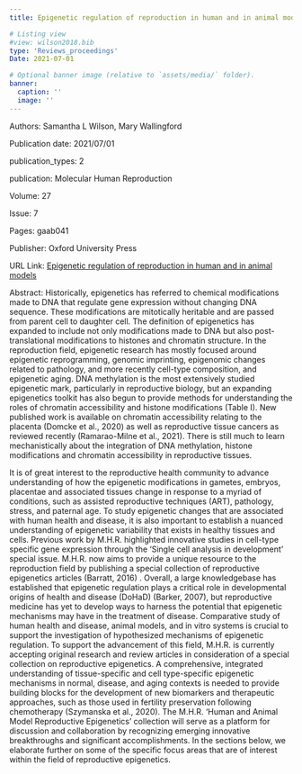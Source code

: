 ```yaml
---
title: Epigenetic regulation of reproduction in human and in animal models

# Listing view
#view: wilson2018.bib
type: 'Reviews_proceedings'
Date: 2021-07-01

# Optional banner image (relative to `assets/media/` folder).
banner:
  caption: ''
  image: ''
---
```

Authors: Samantha L Wilson, Mary Wallingford

Publication date: 2021/07/01

publication_types: 2

publication: Molecular Human Reproduction

Volume: 27

Issue: 7

Pages: gaab041

Publisher: Oxford University Press

URL Link: [Epigenetic regulation of reproduction in human and in animal models](https://academic.oup.com/molehr/article/27/7/gaab041/6329199?login=true)

Abstract: Historically, epigenetics has referred to chemical modifications made to DNA that regulate gene expression without changing DNA sequence. These modifications are mitotically heritable and are passed from parent cell to daughter cell. The definition of epigenetics has expanded to include not only modifications made to DNA but also post-translational modifications to histones and chromatin structure. In the reproduction field, epigenetic research has mostly focused around epigenetic reprogramming, genomic imprinting, epigenomic changes related to pathology, and more recently cell-type composition, and epigenetic aging. DNA methylation is the most extensively studied epigenetic mark, particularly in reproductive biology, but an expanding epigenetics toolkit has also begun to provide methods for understanding the roles of chromatin accessibility and histone modifications (Table I). New published work is available on chromatin accessibility relating to the placenta (Domcke et al., 2020) as well as reproductive tissue cancers as reviewed recently (Ramarao-Milne et al., 2021). There is still much to learn mechanistically about the integration of DNA methylation, histone modifications and chromatin accessibility in reproductive tissues.

It is of great interest to the reproductive health community to advance understanding of how the epigenetic modifications in gametes, embryos, placentae and associated tissues change in response to a myriad of conditions, such as assisted reproductive techniques (ART), pathology, stress, and paternal age. To study epigenetic changes that are associated with human health and disease, it is also important to establish a nuanced understanding of epigenetic variability that exists in healthy tissues and cells. Previous work by M.H.R. highlighted innovative studies in cell-type specific gene expression through the ‘Single cell analysis in development’ special issue. M.H.R. now aims to provide a unique resource to the reproduction field by publishing a special collection of reproductive epigenetics articles (Barratt, 2016) . Overall, a large knowledgebase has established that epigenetic regulation plays a critical role in developmental origins of health and disease (DoHaD) (Barker, 2007), but reproductive medicine has yet to develop ways to harness the potential that epigenetic mechanisms may have in the treatment of disease. Comparative study of human health and disease, animal models, and in vitro systems is crucial to support the investigation of hypothesized mechanisms of epigenetic regulation. To support the advancement of this field, M.H.R. is currently accepting original research and review articles in consideration of a special collection on reproductive epigenetics. A comprehensive, integrated understanding of tissue-specific and cell type-specific epigenetic mechanisms in normal, disease, and aging contexts is needed to provide building blocks for the development of new biomarkers and therapeutic approaches, such as those used in fertility preservation following chemotherapy (Szymanska et al., 2020). The M.H.R. ‘Human and Animal Model Reproductive Epigenetics’ collection will serve as a platform for discussion and collaboration by recognizing emerging innovative breakthroughs and significant accomplishments. In the sections below, we elaborate further on some of the specific focus areas that are of interest within the field of reproductive epigenetics.